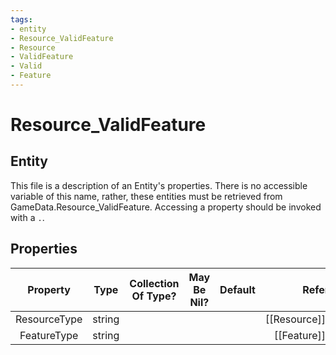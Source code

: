 ```yaml
---
tags:
- entity
- Resource_ValidFeature
- Resource
- ValidFeature
- Valid
- Feature
---
```

# Resource_ValidFeature
## Entity
This file is a description of an Entity's properties. There is no accessible variable of this name, rather, these entities must be retrieved from GameData.Resource_ValidFeature. Accessing a property should be invoked with a `.`.
## Properties
|	Property	|	Type	|	Collection Of Type?	|	May Be Nil?	|	Default	|	References	|	Key	|	Notes	|
|	:-:	|	:-:	|	:-:	|	:-:	|	:-:	|	:-:	|	:-:	|	-:	|
|	ResourceType	|	string	|		|		|		|	[[Resource]].ResourceType	|		|	|
|	FeatureType	|	string	|		|		|		|	[[Feature]].FeatureType	|		|	|
